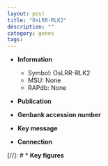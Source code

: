 ```yaml
---
layout: post
title: "OsLRR-RLK2"
description: ""
category: genes
tags: 
---
```


* **Information**  
    + Symbol: OsLRR-RLK2  
    + MSU: None  
    + RAPdb: None  

* **Publication**  

* **Genbank accession number**  

* **Key message**  

* **Connection**  

[//]: # * **Key figures**  


